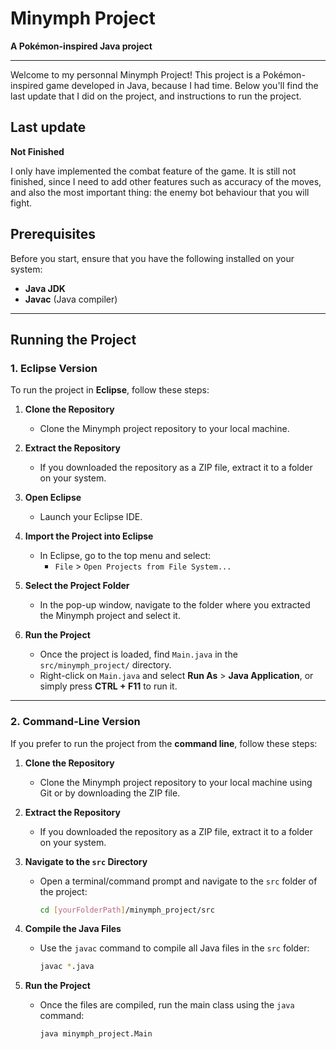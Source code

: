 # Minymph Project

**A Pokémon-inspired Java project**

---

Welcome to my personnal Minymph Project! This project is a Pokémon-inspired game developed in Java, because I had time. Below you'll find the last update that I did on the project, and instructions to run the project.

## Last update
**Not Finished**

I only have implemented the combat feature of the game. It is still not finished, since I need to add other features such as accuracy of the moves, and also the most important thing: the enemy bot behaviour that you will fight.

## Prerequisites

Before you start, ensure that you have the following installed on your system:

- **Java JDK**
- **Javac** (Java compiler)

---

## Running the Project

### 1. Eclipse Version

To run the project in **Eclipse**, follow these steps:

1. **Clone the Repository**
   - Clone the Minymph project repository to your local machine.
   
2. **Extract the Repository**
   - If you downloaded the repository as a ZIP file, extract it to a folder on your system.
   
3. **Open Eclipse**
   - Launch your Eclipse IDE.

4. **Import the Project into Eclipse**
   - In Eclipse, go to the top menu and select:
     - `File` > `Open Projects from File System...`
   
5. **Select the Project Folder**
   - In the pop-up window, navigate to the folder where you extracted the Minymph project and select it.

6. **Run the Project**
   - Once the project is loaded, find `Main.java` in the `src/minymph_project/` directory.
   - Right-click on `Main.java` and select **Run As** > **Java Application**, or simply press **CTRL + F11** to run it.

---

### 2. Command-Line Version

If you prefer to run the project from the **command line**, follow these steps:

1. **Clone the Repository**
   - Clone the Minymph project repository to your local machine using Git or by downloading the ZIP file.

2. **Extract the Repository**
   - If you downloaded the repository as a ZIP file, extract it to a folder on your system.

3. **Navigate to the `src` Directory**
   - Open a terminal/command prompt and navigate to the `src` folder of the project:
     ```bash
     cd [yourFolderPath]/minymph_project/src
     ```

4. **Compile the Java Files**
   - Use the `javac` command to compile all Java files in the `src` folder:
     ```bash
     javac *.java
     ```

5. **Run the Project**
   - Once the files are compiled, run the main class using the `java` command:
     ```bash
     java minymph_project.Main
     ```
